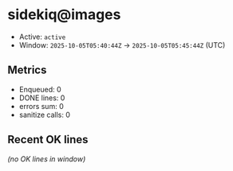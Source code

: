 # sidekiq@images

- Active: `active`
- Window: `2025-10-05T05:40:44Z` → `2025-10-05T05:45:44Z` (UTC)

## Metrics
- Enqueued: 0
- DONE lines: 0
- errors sum: 0
- sanitize calls: 0

## Recent OK lines
_(no OK lines in window)_
